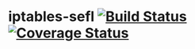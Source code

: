 # iptables-sefl [![Build Status](https://travis-ci.org/calincru/iptables-sefl.svg?branch=master)](https://travis-ci.org/calincru/iptables-sefl) [![Coverage Status](https://coveralls.io/repos/github/calincru/iptables-sefl/badge.svg)](https://coveralls.io/github/calincru/iptables-sefl)

